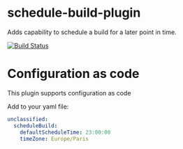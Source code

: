 # schedule-build-plugin
Adds capability to schedule a build for a later point in time.

[![Build Status](https://ci.jenkins.io/buildStatus/icon?job=Plugins/schedule-build-plugin/master)](https://ci.jenkins.io/job/Plugins/job/schedule-build-plugin/job/master/)

# Configuration as code

This plugin supports configuration as code

Add to your yaml file:
```yaml
unclassified:
  scheduleBuild:
    defaultScheduleTime: 23:00:00
    timeZone: Europe/Paris
```
